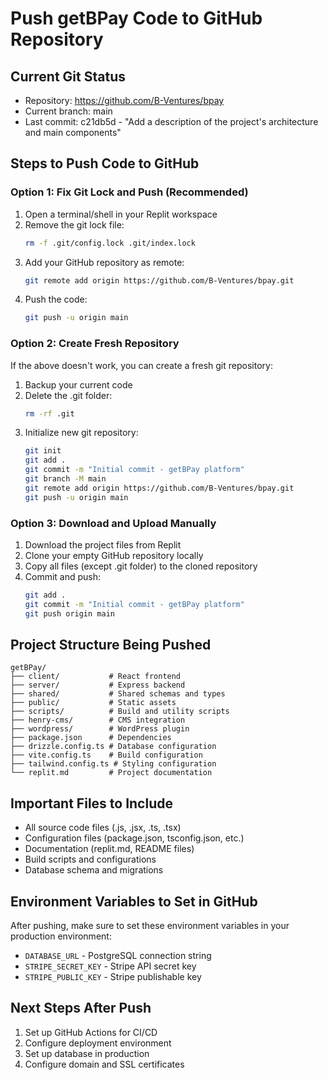 # Push getBPay Code to GitHub Repository

## Current Git Status
- Repository: https://github.com/B-Ventures/bpay
- Current branch: main
- Last commit: c21db5d - "Add a description of the project's architecture and main components"

## Steps to Push Code to GitHub

### Option 1: Fix Git Lock and Push (Recommended)
1. Open a terminal/shell in your Replit workspace
2. Remove the git lock file:
   ```bash
   rm -f .git/config.lock .git/index.lock
   ```
3. Add your GitHub repository as remote:
   ```bash
   git remote add origin https://github.com/B-Ventures/bpay.git
   ```
4. Push the code:
   ```bash
   git push -u origin main
   ```

### Option 2: Create Fresh Repository
If the above doesn't work, you can create a fresh git repository:
1. Backup your current code
2. Delete the .git folder:
   ```bash
   rm -rf .git
   ```
3. Initialize new git repository:
   ```bash
   git init
   git add .
   git commit -m "Initial commit - getBPay platform"
   git branch -M main
   git remote add origin https://github.com/B-Ventures/bpay.git
   git push -u origin main
   ```

### Option 3: Download and Upload Manually
1. Download the project files from Replit
2. Clone your empty GitHub repository locally
3. Copy all files (except .git folder) to the cloned repository
4. Commit and push:
   ```bash
   git add .
   git commit -m "Initial commit - getBPay platform"
   git push origin main
   ```

## Project Structure Being Pushed
```
getBPay/
├── client/           # React frontend
├── server/           # Express backend
├── shared/           # Shared schemas and types
├── public/           # Static assets
├── scripts/          # Build and utility scripts
├── henry-cms/        # CMS integration
├── wordpress/        # WordPress plugin
├── package.json      # Dependencies
├── drizzle.config.ts # Database configuration
├── vite.config.ts    # Build configuration
├── tailwind.config.ts # Styling configuration
└── replit.md         # Project documentation
```

## Important Files to Include
- All source code files (.js, .jsx, .ts, .tsx)
- Configuration files (package.json, tsconfig.json, etc.)
- Documentation (replit.md, README files)
- Build scripts and configurations
- Database schema and migrations

## Environment Variables to Set in GitHub
After pushing, make sure to set these environment variables in your production environment:
- `DATABASE_URL` - PostgreSQL connection string
- `STRIPE_SECRET_KEY` - Stripe API secret key
- `STRIPE_PUBLIC_KEY` - Stripe publishable key

## Next Steps After Push
1. Set up GitHub Actions for CI/CD
2. Configure deployment environment
3. Set up database in production
4. Configure domain and SSL certificates